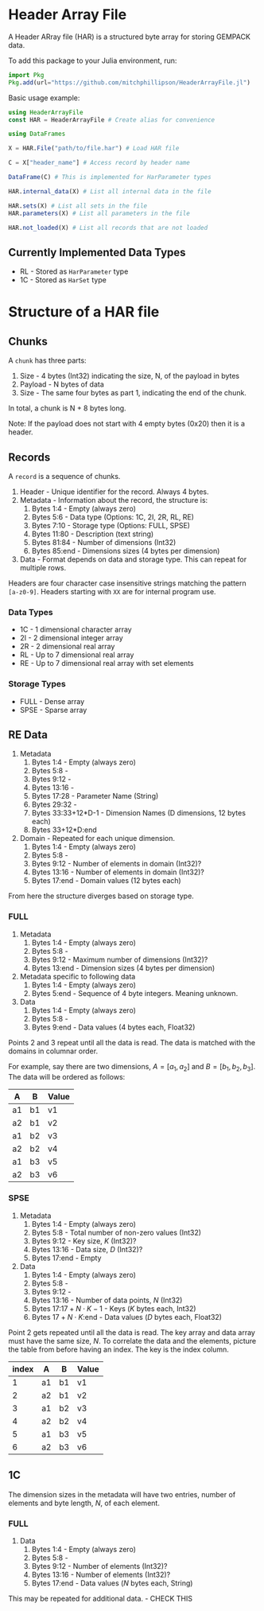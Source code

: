 # Header Array File

A Header ARray file (HAR) is a structured byte array for storing GEMPACK data. 

To add this package to your Julia environment, run:

```julia
import Pkg
Pkg.add(url="https://github.com/mitchphillipson/HeaderArrayFile.jl")
```

Basic usage example:

```julia
using HeaderArrayFile
const HAR = HeaderArrayFile # Create alias for convenience

using DataFrames

X = HAR.File("path/to/file.har") # Load HAR file

C = X["header_name"] # Access record by header name

DataFrame(C) # This is implemented for HarParameter types

HAR.internal_data(X) # List all internal data in the file

HAR.sets(X) # List all sets in the file
HAR.parameters(X) # List all parameters in the file

HAR.not_loaded(X) # List all records that are not loaded
```


## Currently Implemented Data Types

- RL - Stored as `HarParameter` type
- 1C - Stored as `HarSet` type




# Structure of a HAR file

## Chunks

A `chunk` has three parts:

1. Size - 4 bytes (Int32) indicating the size, N, of the payload in bytes
2. Payload - N bytes of data
3. Size - The same four bytes as part 1, indicating the end of the chunk.

In total, a chunk is N + 8 bytes long.

Note: If the payload does not start with 4 empty bytes (0x20) then it is a header.

## Records

A `record` is a sequence of chunks. 

1. Header - Unique identifier for the record. Always 4 bytes.
2. Metadata - Information about the record, the structure is:
   1. Bytes 1:4 - Empty (always zero)
   2. Bytes 5:6 - Data type (Options: 1C, 2I, 2R, RL, RE)
   3. Bytes 7:10 - Storage type (Options: FULL, SPSE)
   4. Bytes 11:80 - Description (text string)
   5. Bytes 81:84 - Number of dimensions (Int32)
   6. Bytes 85:end - Dimensions sizes (4 bytes per dimension)
3. Data - Format depends on data and storage type. This can repeat for multiple rows.


Headers are four character case insensitive strings matching the pattern ` [a-z0-9]`. Headers starting with `XX` are for internal program use.

### Data Types

- 1C - 1 dimensional character array
- 2I - 2 dimensional integer array
- 2R - 2 dimensional real array
- RL - Up to 7 dimensional real array
- RE - Up to 7 dimensional real array with set elements

### Storage Types

- FULL - Dense array
- SPSE - Sparse array

## RE Data

1. Metadata 
   1. Bytes 1:4 - Empty (always zero)
   2. Bytes 5:8 - 
   3. Bytes 9:12 - 
   4. Bytes 13:16 - 
   5. Bytes 17:28 - Parameter Name (String)
   6. Bytes 29:32 -
   7. Bytes 33:33+12*D-1 - Dimension Names (D dimensions, 12 bytes each)
   8. Bytes 33+12*D:end
2. Domain - Repeated for each unique dimension.
   1. Bytes 1:4 - Empty (always zero)
   2. Bytes 5:8 -
   3. Bytes 9:12 - Number of elements in domain (Int32)?
   4. Bytes 13:16 - Number of elements in domain (Int32)?
   5. Bytes 17:end - Domain values (12 bytes each)

From here the structure diverges based on storage type.

### FULL

1. Metadata 
   1. Bytes 1:4 - Empty (always zero)
   2. Bytes 5:8 -
   3. Bytes 9:12 - Maximum number of dimensions (Int32)?
   4. Bytes 13:end - Dimension sizes (4 bytes per dimension)
2. Metadata specific to following data
   1. Bytes 1:4 - Empty (always zero)
   2. Bytes 5:end - Sequence of 4 byte integers. Meaning unknown.
3. Data
   1. Bytes 1:4 - Empty (always zero)
   2. Bytes 5:8 - 
   3. Bytes 9:end - Data values (4 bytes each, Float32)
   
Points 2 and 3 repeat until all the data is read. The data is matched with the domains in columnar order. 

For example, say there are two dimensions, $A=[a_1,a_2]$ and $B=[b_1,b_2,b_3]$. The data will be ordered as follows:

| A | B | Value |
|---|---|-------|
| a1 | b1 | v1 |
| a2 | b1 | v2 |
| a1 | b2 | v3 |
| a2 | b2 | v4 |
| a1 | b3 | v5 |
| a2 | b3 | v6 |

### SPSE

1. Metadata 
   1. Bytes 1:4 - Empty (always zero)
   2. Bytes 5:8 - Total number of non-zero values (Int32)
   3. Bytes 9:12 - Key size, $K$ (Int32)?
   4. Bytes 13:16 - Data size, $D$ (Int32)?
   5. Bytes 17:end - Empty
2. Data
   1. Bytes 1:4 - Empty (always zero)
   2. Bytes 5:8 -
   3. Bytes 9:12 - 
   4. Bytes 13:16 - Number of data points, $N$ (Int32)
   5. Bytes 17:$17 + N\cdot K-1$ - Keys ($K$ bytes each, Int32)
   6. Bytes $17 + N\cdot K$:end - Data values ($D$ bytes each, Float32)
   
Point 2 gets repeated until all the data is read. The key array and data array must have the same size, $N$. To correlate the data and the elements, picture the table from before having an index. The key is the index column.

|index | A | B | Value |
|---|---|---|-------|
| 1 | a1 | b1 | v1 |
| 2 | a2 | b1 | v2 |
| 3 | a1 | b2 | v3 |
| 4 | a2 | b2 | v4 |
| 5 | a1 | b3 | v5 |
| 6 | a2 | b3 | v6 |


## 1C

The dimension sizes in the metadata will have two entries, number of elements and byte length, $N$, of each element. 

### FULL

1. Data
   1. Bytes 1:4 - Empty (always zero)
   2. Bytes 5:8 -
   3. Bytes 9:12 - Number of elements (Int32)?
   4. Bytes 13:16 - Number of elements (Int32)?
   5. Bytes 17:end - Data values ($N$ bytes each, String)
   
This may be repeated for additional data. - CHECK THIS